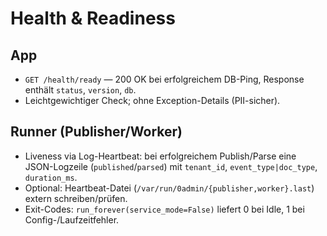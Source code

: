 # Health & Readiness

## App
- `GET /health/ready` — 200 OK bei erfolgreichem DB-Ping, Response enthält `status`, `version`, `db`.
- Leichtgewichtiger Check; ohne Exception-Details (PII-sicher).

## Runner (Publisher/Worker)
- Liveness via Log-Heartbeat: bei erfolgreichem Publish/Parse eine JSON-Logzeile (`published`/`parsed`) mit `tenant_id`, `event_type|doc_type`, `duration_ms`.
- Optional: Heartbeat-Datei (`/var/run/0admin/{publisher,worker}.last`) extern schreiben/prüfen.
- Exit-Codes: `run_forever(service_mode=False)` liefert 0 bei Idle, 1 bei Config-/Laufzeitfehler.
